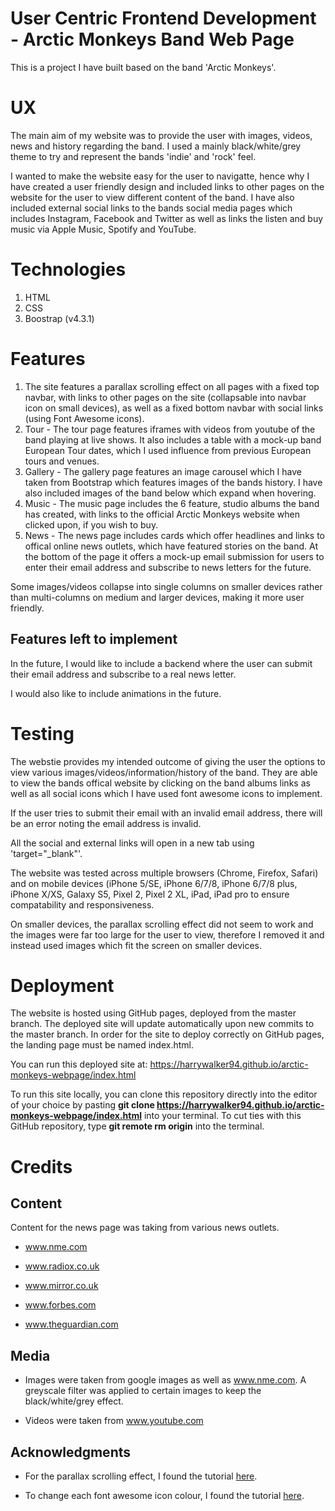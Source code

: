 # User Centric Frontend Development - Arctic Monkeys Band Web Page

This is a project I have built based on the band 'Arctic Monkeys'.

# UX

The main aim of my website was to provide the user with images, videos, news and history regarding the band. I used a mainly black/white/grey theme to try and represent the bands 'indie' and 'rock' feel.

I wanted to make the website easy for the user to navigatte, hence why I have created a user friendly design and included links to other pages on the website for the user to view different content of the band. I have also included external social links to the bands social media pages which includes Instagram, Facebook and Twitter as well as links the listen and buy music via Apple Music, Spotify and YouTube.

# Technologies
1. HTML
2. CSS
3. Boostrap (v4.3.1)

# Features
1. The site features a parallax scrolling effect on all pages with a fixed top navbar, with links to other pages on the site (collapsable into navbar icon on small devices), as well as a fixed bottom navbar with social links (using Font Awesome icons).
2. Tour - The tour page features iframes with videos from youtube of the band playing at live shows. It also includes a table with a mock-up band European Tour dates, which I used influence from previous European tours and venues.
3. Gallery - The gallery page features an image carousel which I have taken from Bootstrap which features images of the bands history. I have also included images of the band below which expand when hovering.
4. Music - The music page includes the 6 feature, studio albums the band has created, with links to the official Arctic Monkeys website when clicked upon, if you wish to buy.
5. News - The news page includes cards which offer headlines and links to offical online news outlets, which have featured stories on the band. At the bottom of the page it offers a mock-up email submission for users to enter their email address and subscribe to news letters for the future.

Some images/videos collapse into single columns on smaller devices rather than multi-columns on medium and larger devices, making it more user friendly.

## Features left to implement
In the future, I would like to include a backend where the user can submit their email address and subscribe to a real news letter.

I would also like to include animations in the future.

# Testing 
The webstie provides my intended outcome of giving the user the options to view various images/videos/information/history of the band. They are able to view the bands offical website by clicking on the band albums links as well as all social icons which I have used font awesome icons to implement. 

If the user tries to submit their email with an invalid email address, there will be an error noting the email address is invalid.

All the social and external links will open in a new tab using 'target="_blank"'.

The website was tested across multiple browsers (Chrome, Firefox, Safari) and on mobile devices (iPhone 5/SE, iPhone 6/7/8, iPhone 6/7/8 plus, iPhone X/XS, Galaxy S5, Pixel 2, Pixel 2 XL, iPad, iPad pro to ensure compatability and responsiveness. 

On smaller devices, the parallax scrolling effect did not seem to work and the images were far too large for the user to view, therefore I removed it and instead used images which fit the screen on smaller devices.

# Deployment
The website is hosted using GitHub pages, deployed from the master branch. The deployed site will update automatically upon new commits to the master branch. In order for the site to deploy correctly on GitHub pages, the landing page must be named index.html.

You can run this deployed site at: https://harrywalker94.github.io/arctic-monkeys-webpage/index.html

To run  this site locally, you can clone this repository directly into the editor of your choice by pasting __git clone https://harrywalker94.github.io/arctic-monkeys-webpage/index.html__ into your terminal. To cut ties with this GitHub repository, type __git remote rm origin__ into the terminal.

#  Credits

## Content
Content for the news page was taking from various news outlets.

- www.nme.com

- www.radiox.co.uk

- www.mirror.co.uk

- www.forbes.com

- www.theguardian.com

## Media
- Images were taken from google images as well as www.nme.com. A greyscale filter was applied to certain images to keep the black/white/grey effect.

- Videos were taken from www.youtube.com

## Acknowledgments
- For the parallax scrolling effect, I found the tutorial [here](https://www.w3schools.com/howto/howto_css_parallax.asp).

- To change each font awesome icon colour, I found the tutorial [here](https://www.w3schools.com/cssref/sel_nth-child.asp).






